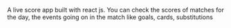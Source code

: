 A live score app built with react js. You can check the scores of matches for the day, the events going on in the match like goals, cards, substitutions
